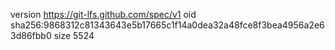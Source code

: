 version https://git-lfs.github.com/spec/v1
oid sha256:9868312c81343643e5b17665c1f14a0dea32a48fce8f3bea4956a2e63d86fbb0
size 5524
